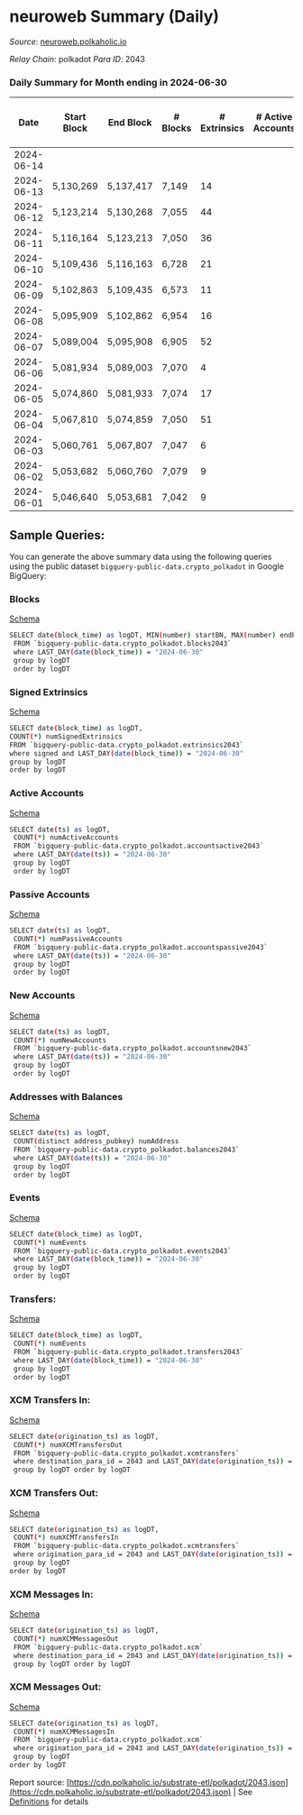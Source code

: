 # neuroweb Summary (Daily)

_Source_: [neuroweb.polkaholic.io](https://neuroweb.polkaholic.io)

*Relay Chain*: polkadot
*Para ID*: 2043



### Daily Summary for Month ending in 2024-06-30


| Date    | Start Block | End Block | # Blocks | # Extrinsics | # Active Accounts | # Passive Accounts | # New Accounts | # Addresses | # Events  | # Transfers ($USD) | # XCM Transfers In ($USD) | # XCM Transfers Out ($USD) | # XCM In | # XCM Out | Issues |
|---------|-------------|-----------|----------|--------------|-------------------|--------------------|----------------|-------------|-----------|--------------------|---------------------------|----------------------------|----------|-----------|--------|
| 2024-06-14 |  |  |  |  |  |  |  |  |  |   |   |   |  |  |  |
| 2024-06-13 | 5,130,269 | 5,137,417 | 7,149 | 14 |  |  |  | 4,593 | 1,844,527 | 79,030  |   |   |  |  |  |
| 2024-06-12 | 5,123,214 | 5,130,268 | 7,055 | 44 |  |  |  | 4,592 | 1,641,462 | 65,494  |   |   |  |  |  |
| 2024-06-11 | 5,116,164 | 5,123,213 | 7,050 | 36 |  |  |  | 4,590 | 1,611,473 | 57,536  |   |   |  |  |  |
| 2024-06-10 | 5,109,436 | 5,116,163 | 6,728 | 21 |  |  |  | 4,585 | 1,684,216 | 62,250  |   |   |  |  |  |
| 2024-06-09 | 5,102,863 | 5,109,435 | 6,573 | 11 |  |  |  | 4,579 | 1,522,055 | 59,751  |   |   |  |  |  |
| 2024-06-08 | 5,095,909 | 5,102,862 | 6,954 | 16 |  |  |  | 4,577 | 1,364,321 | 55,768  |   |   |  |  |  |
| 2024-06-07 | 5,089,004 | 5,095,908 | 6,905 | 52 |  |  |  | 4,574 | 1,648,101 | 62,976  |   |   |  |  |  |
| 2024-06-06 | 5,081,934 | 5,089,003 | 7,070 | 4 |  |  |  | 4,572 | 1,611,758 | 62,763  |   |   |  |  |  |
| 2024-06-05 | 5,074,860 | 5,081,933 | 7,074 | 17 |  |  |  | 4,572 | 1,659,751 | 63,751  |   |   |  |  |  |
| 2024-06-04 | 5,067,810 | 5,074,859 | 7,050 | 51 |  |  |  | 4,572 | 1,557,921 | 59,034  |   |   |  |  |  |
| 2024-06-03 | 5,060,761 | 5,067,807 | 7,047 | 6 |  |  |  | 4,566 | 1,556,001 | 60,160  |   |   |  |  |  |
| 2024-06-02 | 5,053,682 | 5,060,760 | 7,079 | 9 |  |  |  | 4,565 | 1,427,035 | 55,879  |   |   |  |  |  |
| 2024-06-01 | 5,046,640 | 5,053,681 | 7,042 | 9 |  |  |  | 4,564 | 1,616,346 | 66,339  |   |   |  |  |  |

## Sample Queries:
You can generate the above summary data using the following queries using the public dataset `bigquery-public-data.crypto_polkadot` in Google BigQuery:


### Blocks 

[Schema](https://github.com/colorfulnotion/substrate-etl/blob/main/schema/blocks.json)

```bash
SELECT date(block_time) as logDT, MIN(number) startBN, MAX(number) endBN, COUNT(*) numBlocks 
 FROM `bigquery-public-data.crypto_polkadot.blocks2043`  
 where LAST_DAY(date(block_time)) = "2024-06-30" 
 group by logDT 
 order by logDT
```

### Signed Extrinsics 

[Schema](https://github.com/colorfulnotion/substrate-etl/blob/main/schema/extrinsics.json)

```bash
SELECT date(block_time) as logDT, 
COUNT(*) numSignedExtrinsics 
FROM `bigquery-public-data.crypto_polkadot.extrinsics2043`  
where signed and LAST_DAY(date(block_time)) = "2024-06-30" 
group by logDT 
order by logDT
```

### Active Accounts 

[Schema](https://github.com/colorfulnotion/substrate-etl/blob/main/schema/accountsactive.json)

```bash
SELECT date(ts) as logDT, 
 COUNT(*) numActiveAccounts 
 FROM `bigquery-public-data.crypto_polkadot.accountsactive2043` 
 where LAST_DAY(date(ts)) = "2024-06-30" 
 group by logDT 
 order by logDT
```

### Passive Accounts 

[Schema](https://github.com/colorfulnotion/substrate-etl/blob/main/schema/accountspassive.json)

```bash
SELECT date(ts) as logDT, 
 COUNT(*) numPassiveAccounts 
 FROM `bigquery-public-data.crypto_polkadot.accountspassive2043` 
 where LAST_DAY(date(ts)) = "2024-06-30" 
 group by logDT 
 order by logDT
```

### New Accounts 

[Schema](https://github.com/colorfulnotion/substrate-etl/blob/main/schema/accountsnew.json)

```bash
SELECT date(ts) as logDT, 
 COUNT(*) numNewAccounts 
 FROM `bigquery-public-data.crypto_polkadot.accountsnew2043` 
 where LAST_DAY(date(ts)) = "2024-06-30" 
 group by logDT
 order by logDT
```

### Addresses with Balances 

[Schema](https://github.com/colorfulnotion/substrate-etl/blob/main/schema/balances.json)

```bash
SELECT date(ts) as logDT,
 COUNT(distinct address_pubkey) numAddress 
 FROM `bigquery-public-data.crypto_polkadot.balances2043` 
 where LAST_DAY(date(ts)) = "2024-06-30" 
 group by logDT 
 order by logDT
```

### Events 

[Schema](https://github.com/colorfulnotion/substrate-etl/blob/main/schema/events.json)

```bash
SELECT date(block_time) as logDT, 
 COUNT(*) numEvents 
 FROM `bigquery-public-data.crypto_polkadot.events2043` 
 where LAST_DAY(date(block_time)) = "2024-06-30" 
 group by logDT 
 order by logDT
```

### Transfers:

[Schema](https://github.com/colorfulnotion/substrate-etl/blob/main/schema/transfers.json)

```bash
SELECT date(block_time) as logDT, 
 COUNT(*) numEvents 
 FROM `bigquery-public-data.crypto_polkadot.transfers2043` 
 where LAST_DAY(date(block_time)) = "2024-06-30" 
 group by logDT 
 order by logDT
```

### XCM Transfers In: 

[Schema](https://github.com/colorfulnotion/substrate-etl/blob/main/schema/xcmtransfers.json)

```bash
SELECT date(origination_ts) as logDT, 
 COUNT(*) numXCMTransfersOut 
 FROM `bigquery-public-data.crypto_polkadot.xcmtransfers` 
 where destination_para_id = 2043 and LAST_DAY(date(origination_ts)) = "2024-06-30" 
 group by logDT order by logDT
```

### XCM Transfers Out: 

[Schema](https://github.com/colorfulnotion/substrate-etl/blob/main/schema/xcmtransfers.json)

```bash
SELECT date(origination_ts) as logDT, 
 COUNT(*) numXCMTransfersIn 
 FROM `bigquery-public-data.crypto_polkadot.xcmtransfers` 
 where origination_para_id = 2043 and LAST_DAY(date(origination_ts)) = "2024-06-30" 
 group by logDT 
order by logDT
```

### XCM Messages In: 

[Schema](https://github.com/colorfulnotion/substrate-etl/blob/main/schema/xcm.json)

```bash
SELECT date(origination_ts) as logDT, 
 COUNT(*) numXCMMessagesOut 
 FROM `bigquery-public-data.crypto_polkadot.xcm` 
 where destination_para_id = 2043 and LAST_DAY(date(origination_ts)) = "2024-06-30" 
 group by logDT order by logDT
```

### XCM Messages Out: 

[Schema](https://github.com/colorfulnotion/substrate-etl/blob/main/schema/xcm.json)

```bash
SELECT date(origination_ts) as logDT, 
 COUNT(*) numXCMMessagesIn 
 FROM `bigquery-public-data.crypto_polkadot.xcm` 
 where origination_para_id = 2043 and LAST_DAY(date(origination_ts)) = "2024-06-30" 
 group by logDT 
order by logDT
```


Report source: [https://cdn.polkaholic.io/substrate-etl/polkadot/2043.json](https://cdn.polkaholic.io/substrate-etl/polkadot/2043.json) | See [Definitions](/DEFINITIONS.md) for details
